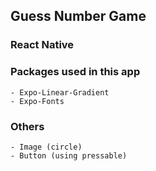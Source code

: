 ## Guess Number Game

### React Native

### Packages used in this app

```
- Expo-Linear-Gradient
- Expo-Fonts
```

### Others

```
- Image (circle)
- Button (using pressable)
```

